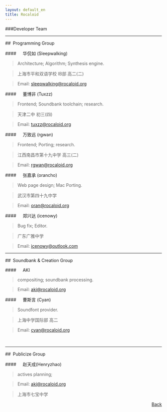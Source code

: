 ```yaml
---
layout: default_en
title: Rocaloid
---
```


###Developer Team

---

##&ensp;Programming Group

####&emsp;&ensp;华侃如 (Sleepwalking)

> Architecture; Algorithm; Synthesis engine.

> 上海市平和双语学校 IB部 高二(二)

> Email: [sleepwalking@rocaloid.org](mailto:sleepwalking@rocaloid.org)

####&emsp;&ensp;董博非 (Tuxzz)

> Frontend; Soundbank toolchain; research.

> 天津二中 初三(四)

> Email: [tuxzz@rocaloid.org](mailto:tuxzz@rocaloid.org)

####&emsp;&ensp;万致远 (rgwan)

> Frontend; Porting; research.

> 江西南昌市第十九中学 高三(二)

> Email: [rgwan@rocaloid.org](mailto:rgwan@rocaloid.org)

####&emsp;&ensp;张嘉承 (orancho)

> Web page design; Mac Porting.

> 武汉市第四十九中学

> Email: [oran@rocaloid.org](mailto:oran@rocaloid.org)

####&emsp;&ensp;郑兴达 (icenowy)

> Bug fix; Editor.

> 广东广雅中学

> Email: [icenowy@outlook.com](mailto:icenowy@outlook.com)

---


##&ensp;Soundbank & Creation Group

####&emsp;&ensp;AKI

> compositing; soundbank processing.

> Email: [aki@rocaloid.org](mailto:aki@rocaloid.org)

####&emsp;&ensp;曹斯言 (Cyan)

> Soundfont provider.

> 上海中学国际部 高二

> Email: [cyan@rocaloid.org](mailto:cyan@rocaloid.org)

<br />

---

##&ensp;Publicize Group

####&emsp;&ensp;赵天成(Henryzhao)

> actives planning;

> Email: [aki@rocaloid.org](mailto:aki@rocaloid.org)

> 上海市七宝中学

<p align="right"><a href="/sub/en/contact.html">Back</a></p>


